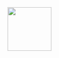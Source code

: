 <div id="header" align="center">
  <img src="https://i.pinimg.com/originals/b2/32/55/b2325557a903fdf56b50da4656da9221.gif" width="100"/>
</div>
